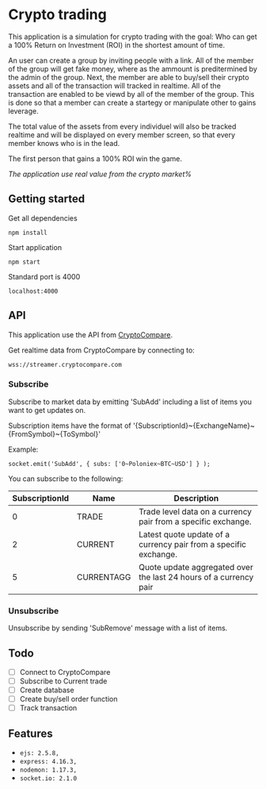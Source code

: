 # Crypto trading
This application is a simulation for crypto trading with the goal: Who can get a 100% Return on Investment (ROI) in the shortest amount of time.

An user can create a group by inviting people with a link. All of the member of the group will get fake money, where as the ammount is preditermined by the admin of the group. Next, the member are able to buy/sell their crypto assets and all of the transaction will tracked in realtime. All of the transaction are enabled to be viewd by all of the member of the group. This is done so that a member can create a startegy or manipulate other to gains leverage. 

The total value of the assets from every individuel will also be tracked realtime and will be displayed on every member screen, so that every member knows who is in the lead.

The first person that gains a 100% ROI win the game.

*The application use real value from the crypto market%*

## Getting started

Get all dependencies 
```
npm install
```

Start application
```
npm start
```

Standard port is 4000
```
localhost:4000
```

## API
This application use the API from [CryptoCompare](https://www.cryptocompare.com/api/#-api-web-socket-). 

Get realtime data from CryptoCompare by connecting to:
```
wss://streamer.cryptocompare.com
```

### Subscribe
Subscribe to market data by emitting 'SubAdd' including a list of items you want to get updates on.

Subscription items have the format of '{SubscriptionId}~{ExchangeName}~{FromSymbol}~{ToSymbol}'

Example:
```
socket.emit('SubAdd', { subs: ['0~Poloniex~BTC~USD'] } ); 
```

You can subscribe to the following:

|SubscriptionId |	Name 	| Description
|---|---|---|
|0 	| TRADE 	|Trade level data on a currency pair from a specific exchange.
|2 	| CURRENT |	Latest quote update of a currency pair from a specific exchange.
|5 	| CURRENTAGG 	| Quote update aggregated over the last 24 hours of a currency pair | from a specific exchange.


### Unsubscribe

Unsubscribe by sending 'SubRemove' message with a list of items.

## Todo
- [ ] Connect to CryptoCompare
- [ ] Subscribe to Current trade
- [ ] Create database
- [ ] Create buy/sell order function
- [ ] Track transaction

## Features

* `ejs: 2.5.8,`
* `express: 4.16.3,`
* `nodemon: 1.17.3,`
* `socket.io: 2.1.0`
